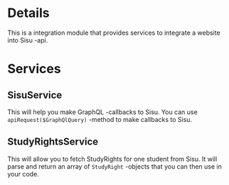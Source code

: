 # Details

This is a integration module that provides services to integrate a website into Sisu -api.

# Services

## SisuService

This will help you make GraphQL -callbacks to Sisu. You can use `apiRequest($GraphQlQuery)` -method to make callbacks to Sisu.

## StudyRightsService

This will allow you to fetch StudyRights for one student from Sisu. It will parse and return an array of `StudyRight` -objects that you can then use in your code.
